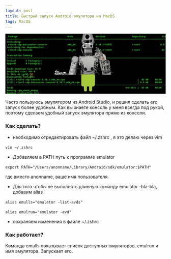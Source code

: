 ```yaml
---
layout: post
title: Быстрый запуск Android эмулятора на MacOS
tags: MacOS
---
```


![](https://raw.githubusercontent.com/tatarinovms/tatarinovms.github.io/master/images/posts/EmulAndroid/logo.webp)

Часто пользуюсь эмулятором из Android Studio, и решил сделать его запуск более удобным. Как вы знаете консоль у меня всегда под рукой, поэтому сделаем удобный запуск эмулятора прямо из консоли.

### Как сделать? 

- необходимо отредактировать файл ~/.zshrc , я это делаю через vim

`vim ~/.zshrc`

- Добавляем в PATH путь к программе emulator

`export PATH="/Users/anonname/Library/Android/sdk/emulator:$PATH"`

где вместо anonname, ваше имя пользователя.

- Для того чтобы не выполнять длинную команду emulator -bla-bla, добавим alias 

`alias emulls="emulator -list-avds"`

`alias emulrun="emulator -avd"`

- сохраняем изменения в файле ~/.zshrc 

### Как работает? 

Команда emulls показывает список доступных эмуляторов, emulrun и имя эмулятора. Запускает его.
